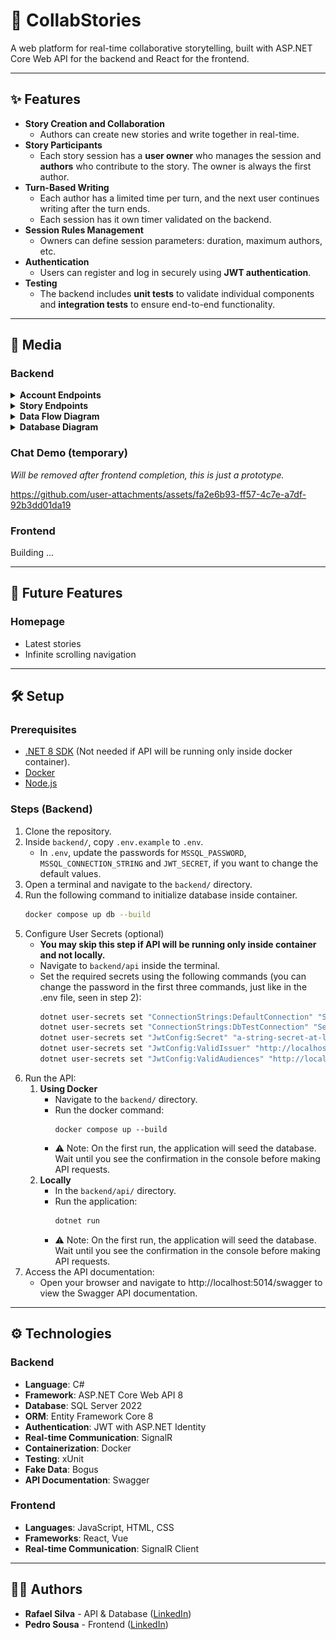 # 📔 CollabStories
A web platform for real-time collaborative storytelling, built with ASP.NET Core Web API for the backend and React for the frontend.

---

## ✨ Features
- **Story Creation and Collaboration**
    - Authors can create new stories and write together in real-time.
- **Story Participants**
    - Each story session has a **user owner** who manages the session and **authors** who contribute to the story. The owner is always the first author.
- **Turn-Based Writing**
    - Each author has a limited time per turn, and the next user continues writing after the turn ends.
    - Each session has it own timer validated on the backend.
- **Session Rules Management**
    - Owners can define session parameters: duration, maximum authors, etc.
- **Authentication**
    - Users can register and log in securely using **JWT authentication**.
- **Testing**
    - The backend includes **unit tests** to validate individual components and **integration tests** to ensure end-to-end functionality.

---

## 📸 Media
### Backend
<details>
    <summary><b>Account Endpoints</b></summary>
    <img src="docs/images/account_endpoints.png" alt="Account Endpoints">
</details>
<details>
    <summary><b>Story Endpoints</b></summary>
    <img src="docs/images/story_endpoints.png" alt="Story Endpoints">
</details>
<details>
    <summary><b>Data Flow Diagram</b></summary>
    <img src="docs/images/data_flow_diagram.png" alt="Dataflow Diagram">
</details>
<details>
    <summary><b>Database Diagram</b></summary>
    <img src="docs/images/database_diagram.png" alt="Database Diagram">
</details>

### Chat Demo (temporary)
*Will be removed after frontend completion, this is just a prototype.*

https://github.com/user-attachments/assets/fa2e6b93-ff57-4c7e-a7df-92b3dd01da19


### Frontend
Building ...

---

## 🚀 Future Features
### Homepage
- Latest stories
- Infinite scrolling navigation

---

## 🛠 Setup
### Prerequisites
- [.NET 8 SDK](https://dotnet.microsoft.com/en-us/download/dotnet/8.0) (Not needed if API will be running only inside docker container).
- [Docker](https://www.docker.com/get-started/)
- [Node.js](https://nodejs.org/en/download)

### Steps (Backend)
1. Clone the repository.
2. Inside `backend/`, copy `.env.example` to `.env`.
   - In `.env`, update the passwords for `MSSQL_PASSWORD`, `MSSQL_CONNECTION_STRING` and `JWT_SECRET`, if you want to change the default values.
3. Open a terminal and navigate to the `backend/` directory.
4. Run the following command to initialize database inside container.
   ```bash
   docker compose up db --build
   ```
5. Configure User Secrets (optional)
   - **You may skip this step if API will be running only inside container and not locally.**
   - Navigate to `backend/api` inside the terminal.
   - Set the required secrets using the following commands (you can change the password in the first three commands, just like in the .env file, seen in step 2):
     ```bash
     dotnet user-secrets set "ConnectionStrings:DefaultConnection" "Server=localhost,1434; Database=CollabStoriesDB; MultipleActiveResultSets=True;User ID=sa;Password='examplePassword1234'; Encrypt=False;"
     dotnet user-secrets set "ConnectionStrings:DbTestConnection" "Server=localhost,1434; Database=CollabStoriesDBTest; MultipleActiveResultSets=True;User ID=sa;Password='examplePassword1234'; Encrypt=False;"
     dotnet user-secrets set "JwtConfig:Secret" "a-string-secret-at-least-256-bits-long"
     dotnet user-secrets set "JwtConfig:ValidIssuer" "http://localhost:5014/"
     dotnet user-secrets set "JwtConfig:ValidAudiences" "http://localhost:5014/"
     ```
6. Run the API:
   1. **Using Docker**
      - Navigate to the `backend/` directory.
      - Run the docker command:
        ```
        docker compose up --build
        ```
      - ⚠️ Note: On the first run, the application will seed the database. Wait until you see the confirmation in the console before making API requests.        
   2. **Locally**
      - In the `backend/api/` directory.
      - Run the application:
        ```bash
        dotnet run
        ```
      - ⚠️ Note: On the first run, the application will seed the database. Wait until you see the confirmation in the console before making API requests.
7. Access the API documentation:
   - Open your browser and navigate to http://localhost:5014/swagger to view the Swagger API documentation.

---

## ⚙ Technologies
### Backend
- **Language**: C#  
- **Framework**: ASP.NET Core Web API 8  
- **Database**: SQL Server 2022  
- **ORM**: Entity Framework Core 8  
- **Authentication**: JWT with ASP.NET Identity  
- **Real-time Communication**: SignalR  
- **Containerization**: Docker  
- **Testing**: xUnit  
- **Fake Data**: Bogus  
- **API Documentation**: Swagger  

### Frontend
- **Languages**: JavaScript, HTML, CSS  
- **Frameworks**: React, Vue  
- **Real-time Communication**: SignalR Client  

---

## 🙋‍♂️ Authors
- **Rafael Silva** - API & Database ([LinkedIn](https://www.linkedin.com/in/rafa-silva-v/))
- **Pedro Sousa** - Frontend ([LinkedIn](https://www.linkedin.com/in/dsousr/))

